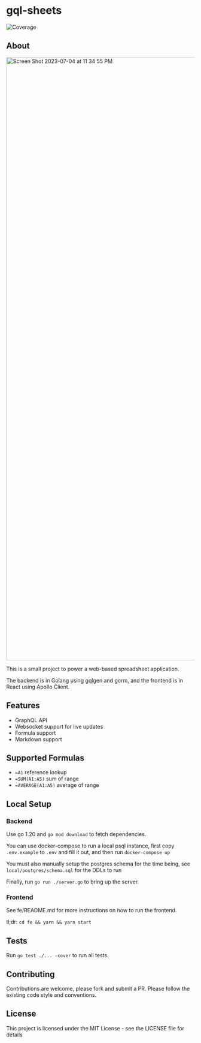 # gql-sheets
![Coverage](https://img.shields.io/badge/Coverage-49.3%25-yellow)


## About

<img width="1609" alt="Screen Shot 2023-07-04 at 11 34 55 PM" src="https://github.com/vijaykramesh/gql-sheets/assets/556288/953877a4-d8f1-4d8e-b9d0-9bb1209902de">

This is a small project to power a web-based spreadsheet application.

The backend is in Golang using gqlgen and gorm, and the frontend is in React using Apollo Client.

## Features
- GraphQL API
- Websocket support for live updates
- Formula support
- Markdown support

## Supported Formulas
- `=A1` reference lookup
- `=SUM(A1:A5)` sum of range
- `=AVERAGE(A1:A5)` average of range

## Local Setup

### Backend
Use go 1.20 and `go mod download` to fetch dependencies.

You can use docker-compose to run a local psql instance, first copy `.env.example` to `.env` and fill it out, and then run `docker-compose up`

You must also manually setup the postgres schema for the time being, see `local/postgres/schema.sql` for the DDLs to run

Finally, run `go run ./server.go` to bring up the server.

### Frontend
See fe/README.md for more instructions on how to run the frontend.

tl;dr: `cd fe && yarn && yarn start`

## Tests
Run `go test ./... -cover` to run all tests.

## Contributing
Contributions are welcome, please fork and submit a PR.  Please follow the existing code style and conventions.

## License
This project is licensed under the MIT License - see the LICENSE file for details
